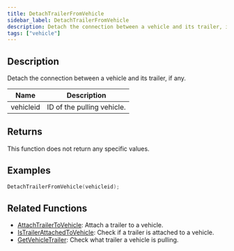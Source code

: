 ```yaml
---
title: DetachTrailerFromVehicle
sidebar_label: DetachTrailerFromVehicle
description: Detach the connection between a vehicle and its trailer, if any.
tags: ["vehicle"]
---
```


## Description

Detach the connection between a vehicle and its trailer, if any.

| Name      | Description                |
| --------- | -------------------------- |
| vehicleid | ID of the pulling vehicle. |

## Returns

This function does not return any specific values.

## Examples

```c
DetachTrailerFromVehicle(vehicleid);
```

## Related Functions

- [AttachTrailerToVehicle](AttachTrailerToVehicle): Attach a trailer to a vehicle.
- [IsTrailerAttachedToVehicle](IsTrailerAttachedToVehicle): Check if a trailer is attached to a vehicle.
- [GetVehicleTrailer](GetVehicleTrailer): Check what trailer a vehicle is pulling.

